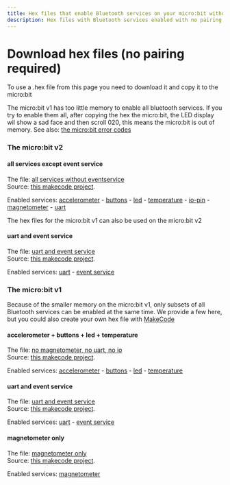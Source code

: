```yaml
---
title: Hex files that enable Bluetooth services on your micro:bit without pairing
description: Hex files with Bluetooth services enabled with no pairing required for various versions of the micro:bit
---
```

# Download hex files (no pairing required)
To use a .hex file from this page you need to download it and copy it to the micro:bit

The micro:bit v1 has too little memory to enable all bluetooth services. If you try to enable them all, after 
copying the hex the micro:bit, the LED display wil show a sad face and then scroll 020, this means the micro:bit is out of memory.
See also: [the micro:bit error codes](https://makecode.microbit.org/device/error-codes)

### The micro:bit v2

#### all services except event service
The file: [all services without eventservice](../assets/hex/microbit-v2-bluetooth-all-services-without-events-no-pairing.hex)  
Source: [this makecode project](https://makecode.microbit.org/_UcFDqJap5Ptz).

Enabled services: [accelerometer](../accelerometer.md) - [buttons](../buttons.md) - [led](../led.md) - [temperature](../temperature.md) - [io-pin](../io_pin.md) - [magnetometer](../magnetometer.md) - [uart](../uart.md)
 
The hex files for the micro:bit v1 can also be used on the micro:bit v2

#### uart and event service
The file: [uart and event service](../assets/hex/microbit-bluetooth-uart-no-pairing.hex)  
Source: [this makecode project](https://makecode.microbit.org/_Rhe5vuaVr1FX).

Enabled services: [uart](../uart.md) - [event service](../events_v2.md)

### The micro:bit v1
Because of the smaller memory on the micro:bit v1, only subsets of all Bluetooth services can be enabled at the same time.
We provide a few here, but you could also create your own hex file with [MakeCode](create-a-makecode-project-without-pairing.md)

#### accelerometer + buttons + led + temperature
The file: [no magnetometer, no uart, no io](../assets/hex/microbit-bluetooth-accel-buttons-led-temp-no-pairing.hex)  
Source: [this makecode project](https://makecode.microbit.org/_aRg2pr3V9LVx).

Enabled services: [accelerometer](../accelerometer.md) - [buttons](../buttons.md) - [led](../led.md) - [temperature](../temperature.md)

#### uart and event service
The file: [uart and event service](../assets/hex/microbit-bluetooth-uart-no-pairing.hex)  
Source: [this makecode project](https://makecode.microbit.org/_Rhe5vuaVr1FX).

Enabled services: [uart](../uart.md) - [event service](../events_v1.md)

#### magnetometer only
The file: [magnetometer only](../assets/hex/microbit-bluetooth-magnetometer-no-pairing.hex)  
Source: [this makecode project](https://makecode.microbit.org/_8X6DJwMDADeH).

Enabled services: [magnetometer](../magnetometer.md)
